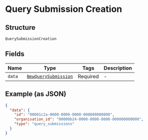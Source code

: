 
# Query Submission Creation

## Structure

`QuerySubmissionCreation`

## Fields

| Name | Type | Tags | Description |
|  --- | --- | --- | --- |
| `data` | [`NewQuerySubmission`](../../doc/models/new-query-submission.md) | Required | - |

## Example (as JSON)

```json
{
  "data": {
    "id": "00001c2a-0000-0000-0000-000000000000",
    "organisation_id": "00000b24-0000-0000-0000-000000000000",
    "type": "query_submissions"
  }
}
```

